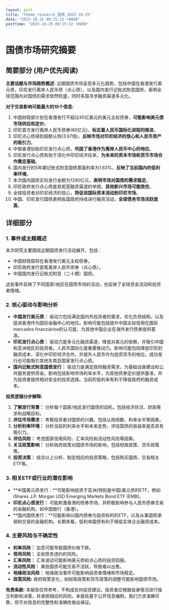 ```yaml
---
layout: post
title: "theme_research_国债_2025-10-25"
date: "2025-10-25 09:15:32 +0800"
posttime: "2025-10-25 09:15:32 +0800"
---
```


# 国债市场研究摘要
## 简要部分 (用户优先阅读)

**主要话题与市场趋势概述:** 近期国债市场呈现多元化趋势，包括中国在香港发行美元债，印尼发行离岸人民币债（点心债），以及国内发行记账式附息国债，表明全球范围内对国债的需求依然旺盛，同时多国寻求融资渠道多元化。

**对于交易影响可能最大的10个信息:**

1.  中国财政部计划在香港发行不超过40亿美元的美元主权债券，**可能影响美元债市场供应和定价**。
2.  印尼首次发行离岸人民币债券(60亿元)，**标志着人民币国际化进程的推进**。
3.  印尼点心债得到超额认购(3.67倍)，**反映市场对印尼经济的信心和人民币资产的吸引力**。
4.  中银香港协助印尼发行点心债，**巩固了香港作为离岸人民币中心的地位**。
5.  印尼发行点心债有助于深化中印尼经济往来，**为未来的资本市场和货币市场合作奠定基础**。
6.  国内发行的5年期记账式附息国债票面利率为1.63%，**反映了当前国内的低利率环境**。
7.  本次国内国债实际发行金额为1290亿元，**表明市场对国债的需求稳定**。
8.  印尼政府发行点心债是其拓宽融资渠道的举措，**其他新兴市场可能效仿**。
9.  全球投资者对印尼经济的信心，**将促进国际资本流动到印尼市场**。
10. 中国、印尼发行国债表明各国政府持续进行融资活动，**全球债务市场活跃度高**。

## 详细部分
### 1. 事件或主题概述

本次研究主要围绕近期国债发行活动展开，包括：
*   中国财政部将在香港发行美元主权债券。
*   印尼政府发行首笔离岸人民币债券（点心债）。
*   中国国内发行记账式附息（二十期）国债。

这些事件反映了不同国家/地区在国债市场的活动，也反映了全球资金流动和投资者情绪。

### 2. 核心驱动与影响分析

*   **中国发行美元债：** 驱动力包括满足国内外投资者的需求，优化负债结构，以及促进香港作为国际金融中心的地位。影响可能包括提升中国主权信用在国际 mercados finanziários的认可度，为其他中国企业在海外发行债券提供基准。
*   **印尼发行点心债：** 驱动力是多元化融资渠道，降低对美元的依赖，并吸引中国和亚洲地区的投资者。人民币国际化是重要推动力。影响可能包括降低印尼的融资成本，深化中印尼经济合作，并提升人民币作为投资货币的地位。成功发行也可能吸引其他东南亚国家发行点心债。
*   **国内记账式附息国债发行：** 驱动力是满足政府融资需求，为基础设施建设和公共服务提供资金。影响包括影响市场利率水平，为其他债券定价提供基准，并为投资者提供相对安全的投资选择。当前的低利率有利于降低政府的融资成本。

**投资逻辑分步解释:**

1.  **了解发行背景：** 分析每个国家/地区发行国债的动机，包括经济状况、财政需求和战略目标。
2.  **评估市场需求：** 考察投资者对国债的兴趣，包括认购倍数、利率水平等因素。
3.  **分析利率环境：** 分析当前的利率水平和未来走势，评估国债的收益率是否具有吸引力。
4.  **评估风险：** 考虑国家信用风险、汇率风险和流动性风险等因素。
5.  **关注政策影响：** 分析政府政策对国债市场的影响，包括财政政策、货币政策等。
6.  **投资决策：** 结合以上分析，制定相应的投资策略，包括购买国债、交易相关ETF等。

### 3. 相关ETF或行业的潜在影响

*   **中国美元债发行：**可能影响投资于亚洲(特别是中国)美元债的ETF，例如iShares J.P. Morgan USD Emerging Markets Bond ETF (EMB)。
*   **印尼点心债发行：** 可能刺激香港的债券市场，并积极影响参与人民币债券交易的金融机构，如中国银行（香港）。
*   **国内国债发行：**可能影响以国内债券为投资标的的ETF，以及从事国债承销和交易的金融机构。长期来看，低利率国债有利于降低实体企业融资成本。

### 4. 主要风险与不确定性

*   **利率风险：** 加息可能导致国债价格下跌。
*   **信用风险：** 主权债务违约的风险。
*   **汇率风险：** 汇率波动可能影响美元债和点心债的投资回报。
*   **流动性风险：** 某些国债可能交易不活跃，导致难以出售。
*   **地缘政治风险：** 地缘政治事件可能影响投资者情绪和市场稳定。
*   **政策风险:** 政府政策变化，如财政政策和货币政策的调整可能影响国债市场。

**免责条款:** 本报告仅供参考，不构成任何投资建议。投资者应根据自身情况进行独立判断和决策，并承担相应的风险。本报告基于公开信息编制，我们力求准确可靠，但不对信息的完整性和准确性做出保证。